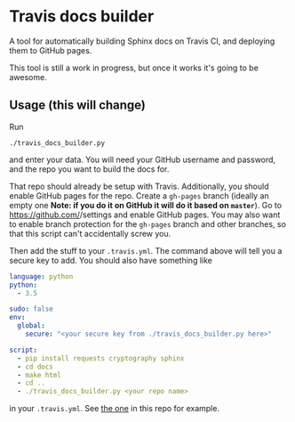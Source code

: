 # Travis docs builder

A tool for automatically building Sphinx docs on Travis CI, and deploying them
to GitHub pages.

This tool is still a work in progress, but once it works it's going to be
awesome.

## Usage (this will change)

Run

    ./travis_docs_builder.py

and enter your data. You will need your GitHub username and password, and the
repo you want to build the docs for.

That repo should already be setup with Travis. Additionally, you should enable
GitHub pages for the repo. Create a `gh-pages` branch (ideally an empty one
**Note: if you do it on GitHub it will do it based on `master`**). Go to
https://github.com/<your repo>/settings and enable GitHub pages. You may also
want to enable branch protection for the `gh-pages` branch and other branches,
so that this script can't accidentally screw you.

Then add the stuff to your `.travis.yml`. The command above will tell you a
secure key to add. You should also have something like

``` yaml
language: python
python:
  - 3.5

sudo: false
env:
  global:
    secure: "<your secure key from ./travis_docs_builder.py here>"

script:
  - pip install requests cryptography sphinx
  - cd docs
  - make html
  - cd ..
  - ./travis_docs_builder.py <your repo name>
```

in your `.travis.yml`. See [the one](.travis.yml) in this repo for example.
